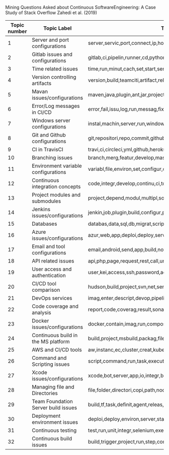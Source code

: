 Mining Questions Asked about Continuous SoftwareEngineering: A Case Study of Stack Overflow
Zahedi et al. (2019)

|	Topic number	|	Topic Label	|	Top LDA words	|
| --- | --- | --- |
|	1	|	Server and port configurations	|	server,servic,port,connect,ip,host,access,network,proxi,address	|
|	2	|	Gitlab issues and configurations	|	gitlab,ci,pipelin,runner,cd,python,yml,project,file,job	|
|	3	|	Time related issues	|	time,run,minut,cach,set,start,server,take,chang,delet	|
|	4	|	Version controlling artifacts	|	version,build,teamciti,artifact,releas,tag,snapshot,repositori,artifactori,publish	|
|	5	|	Mavan issues/configurations	|	maven,java,plugin,ant,jar,project,xml,war,pom,gradl	|
|	6	|	Error/Log messages in CI/CD	|	error,fail,issu,log,run,messag,fix,check,version,command	|
|	7	|	Windows server configurations	|	instal,machin,server,run,window,agent,vm,linux,chef,remot	|
|	8	|	Git and Github configurations	|	git,repositori,repo,commit,github,push,pull,hook,bitbucket,code	|
|	9	|	CI in TravisCI	|	travi,ci,circleci,yml,github,heroku,build,rubi,file,rail	|
|	10	|	Branching issues	|	branch,merg,featur,develop,master,releas,commit,pull,request,git	|
|	11	|	Environment variable configurations	|	variabl,file,environ,set,configur,config,paramet,properti,pass,defin	|
|	12	|	Continuous integration concepts	|	code,integr,develop,continu,ci,tool,team,system,test,autom	|
|	13	|	Project modules and submodules	|	project,depend,modul,multipl,solut,version,separ,librari,singl,updat	|
|	14	|	Jenkins issues/configurations	|	jenkin,job,plugin,build,configur,pipelin,run,slave,trigger,workspac	|
|	15	|	Databases	|	databas,data,sql,db,migrat,script,tabl,schema,server,creat	|
|	16	|	Azure issues/configurations	|	azur,web,app,deploi,deploy,servic,publish,applic,net,site	|
|	17	|	Email and tool configurations	|	email,android,send,app,build,notif,mail,gradl,emul,googl	|
|	18	|	API related issues	|	api,php,page,request,rest,call,url,function,code,web	|
|	19	|	User access and authentication	|	user,kei,access,ssh,password,account,permiss,credenti,secur,privat	|
|	20	|	CI/CD tool comparison	|	hudson,build,project,svn,net,server,integr,cruisecontrol,teamciti,control	|
|	21	|	DevOps services	|	imag,enter,descript,devop,pipelin,bluemix,azur,creat,click,add	|
|	22	|	Code coverage and analysis	|	report,code,coverag,result,sonar,xml,sonarqub,plugin,analysi,file	|
|	23	|	Docker issues/configurations	|	docker,contain,imag,run,compos,dockerfil,host,servic,registri,applic	|
|	24	|	Continuous build in the MS platform	|	build,project,msbuild,packag,file,nuget,solut,studio,visual,net	|
|	25	|	AWS and CI/CD tools	|	aw,instanc,ec,cluster,creat,kubernet,node,servic,pod,cloud	|
|	26	|	Command and Scripting issues	|	script,command,run,task,execut,line,file,bamboo,step,shell	|
|	27	|	Xcode issues/configurations	|	xcode,bot,server,app,io,integr,build,mac,sign,simul	|
|	28	|	Managing file and Directories	|	file,folder,directori,copi,path,node,instal,npm,packag,build	|
|	29	|	Team Foundation Server build issues	|	build,tf,task,definit,agent,releas,team,vst,visual,studio	|
|	30	|	Deployment environment issues	|	deploi,deploy,environ,server,stage,product,applic,dev,code,app	|
|	31	|	Continuous testing	|	test,run,unit,integr,selenium,execut,ci,fail,pass,suit	|
|	32	|	Continuous build issues	|	build,trigger,project,run,step,configur,set,check,depend,ci	|

